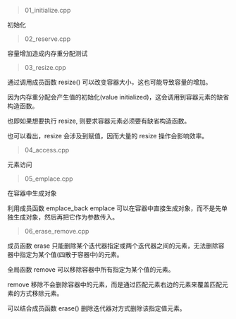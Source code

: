 
> 01_initialize.cpp

初始化


> 02_reserve.cpp

容量增加造成内存重分配测试


> 03_resize.cpp

通过调用成员函数 resize() 可以改变容器大小，这也可能导致容量的增加。

因为内存重分配会产生值的初始化(value initialized)，这会调用到容器元素的缺省构造函数。

也即如果想要执行 resize, 则要求容器元素必须要有缺省构造函数。

也可以看出，resize 会涉及到赋值，因而大量的 resize 操作会影响效率。


> 04_access.cpp

元素访问


> 05_emplace.cpp

在容器中生成对象

利用成员函数 emplace_back emplace 可以在容器中直接生成对象，而不是先单独生成对象，然后再把它作为参数传入。


> 06_erase_remove.cpp

成员函数 erase 只能删除某个迭代器指定或两个迭代器之间的元素，无法删除容器中指定为某个值(四散于容器中)的元素。

全局函数 remove 可以移除容器中所有指定为某个值的元素。

remove 移除不会删除容器中的元素，而是通过匹配元素右边的元素来覆盖匹配元素的方式移除元素。

可以结合成员函数 erase() 删除迭代器对方式删除该指定值元素。
